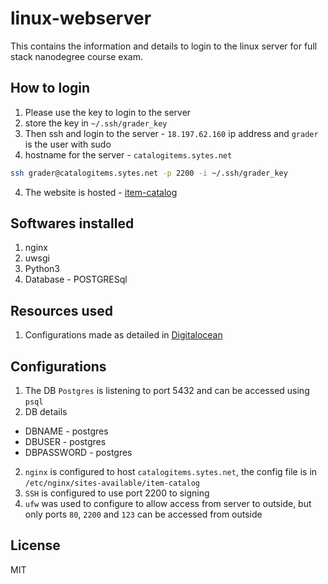 # linux-webserver
This contains the information and details to login to the linux server for full stack nanodegree course exam.

How to login
----

1. Please use the key to login to the server
2. store the key in `~/.ssh/grader_key`
3. Then ssh and login to the server - `18.197.62.160` ip address and `grader` is the user with sudo
4. hostname for the server - `catalogitems.sytes.net`
```sh
ssh grader@catalogitems.sytes.net -p 2200 -i ~/.ssh/grader_key
```
4. The website is hosted - [item-catalog](http://catalogitems.sytes.net/)

Softwares installed
----

1. nginx
2. uwsgi
3. Python3
4. Database - POSTGRESql

Resources used
----
1. Configurations made as detailed in [Digitalocean](https://www.digitalocean.com/community/tutorials/how-to-serve-flask-applications-with-uwsgi-and-nginx-on-ubuntu-16-04)

Configurations
-----
1. The DB `Postgres` is listening to port 5432 and can be accessed using `psql`
2. DB details
  * DBNAME - postgres
  * DBUSER - postgres
  * DBPASSWORD - postgres
2. `nginx` is configured to host `catalogitems.sytes.net`, the config file is in `/etc/nginx/sites-available/item-catalog`
3. `SSH` is configured to use port 2200 to signing
3. `ufw` was used to configure to allow access from server to outside, but only ports `80`, `2200` and `123` can be accessed from outside

License
----

MIT
